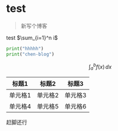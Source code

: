 # test
> 新写个博客

test $\sum_{i=1}^n i$
```python
print("hhhhh")
print("chen-blog")
```
$$\int_a^b f(x) \, dx$$

| 标题1 | 标题2 | 标题3 |
|-------|-------|-------|
| 单元格1 | 单元格2 | 单元格3 |
| 单元格4 | 单元格5 | 单元格6 |

赶脚还行